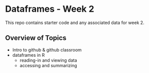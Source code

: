 # Dataframes - Week 2
This repo contains starter code and any associated data for week 2. 
## Overview of Topics
* Intro to github & github classroom 
* dataframes in R
  * reading-in and viewing data
  * accessing and summarizing
